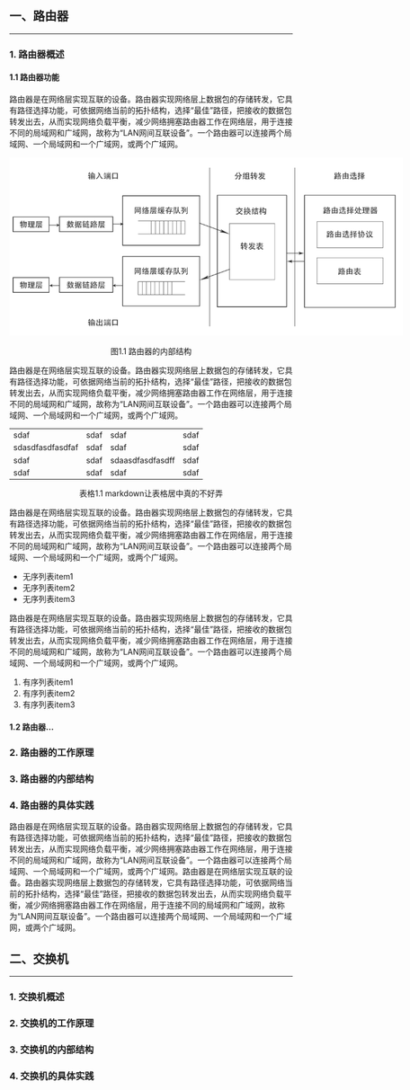 ## 一、路由器
---

### 1. 路由器概述

#### 1.1 路由器功能
路由器是在网络层实现互联的设备。路由器实现网络层上数据包的存储转发，它具有路径选择功能，可依据网络当前的拓扑结构，选择“最佳”路径，把接收的数据包转发出去，从而实现网络负载平衡，减少网络拥塞路由器工作在网络层，用于连接不同的局域网和广域网，故称为“LAN网间互联设备”。一个路由器可以连接两个局域网、一个局域网和一个广域网，或两个广域网。

<div align="center">
<img src="https://github.com/focus7eleven/TeamOfNetwork/blob/master/Homework_1/src/router_cs/router.png" style="max-width:700px;"/>
<p>图1.1 路由器的内部结构</p>
</div>

路由器是在网络层实现互联的设备。路由器实现网络层上数据包的存储转发，它具有路径选择功能，可依据网络当前的拓扑结构，选择“最佳”路径，把接收的数据包转发出去，从而实现网络负载平衡，减少网络拥塞路由器工作在网络层，用于连接不同的局域网和广域网，故称为“LAN网间互联设备”。一个路由器可以连接两个局域网、一个局域网和一个广域网，或两个广域网。


<div align="center">
<table>
<tr>
	<td>sdaf</td>
	<td>sdaf</td>
	<td>sdaf</td>
	<td>sdaf</td>
</tr>
<tr>
	<td>sdasdfasdfasdfaf</td>
	<td>sdaf</td>
	<td>sdaf</td>
	<td>sdaf</td>
</tr>
<tr>
	<td>sdaf</td>
	<td>sdaf</td>
	<td>sdaasdfasdfasdff</td>
	<td>sdaf</td>
</tr>
<tr>
	<td>sdaf</td>
	<td>sdaf</td>
	<td>sdaf</td>
	<td>sdaf</td>
</tr>
</table>
<p>表格1.1 markdown让表格居中真的不好弄</p>
</div>

路由器是在网络层实现互联的设备。路由器实现网络层上数据包的存储转发，它具有路径选择功能，可依据网络当前的拓扑结构，选择“最佳”路径，把接收的数据包转发出去，从而实现网络负载平衡，减少网络拥塞路由器工作在网络层，用于连接不同的局域网和广域网，故称为“LAN网间互联设备”。一个路由器可以连接两个局域网、一个局域网和一个广域网，或两个广域网。
	
- 无序列表item1
- 无序列表item2
- 无序列表item3

路由器是在网络层实现互联的设备。路由器实现网络层上数据包的存储转发，它具有路径选择功能，可依据网络当前的拓扑结构，选择“最佳”路径，把接收的数据包转发出去，从而实现网络负载平衡，减少网络拥塞路由器工作在网络层，用于连接不同的局域网和广域网，故称为“LAN网间互联设备”。一个路由器可以连接两个局域网、一个局域网和一个广域网，或两个广域网。

1. 有序列表item1
2. 有序列表item2
3. 有序列表item3

#### 1.2 路由器...

### 2. 路由器的工作原理

### 3. 路由器的内部结构

### 4. 路由器的具体实践
路由器是在网络层实现互联的设备。路由器实现网络层上数据包的存储转发，它具有路径选择功能，可依据网络当前的拓扑结构，选择“最佳”路径，把接收的数据包转发出去，从而实现网络负载平衡，减少网络拥塞路由器工作在网络层，用于连接不同的局域网和广域网，故称为“LAN网间互联设备”。一个路由器可以连接两个局域网、一个局域网和一个广域网，或两个广域网。路由器是在网络层实现互联的设备。路由器实现网络层上数据包的存储转发，它具有路径选择功能，可依据网络当前的拓扑结构，选择“最佳”路径，把接收的数据包转发出去，从而实现网络负载平衡，减少网络拥塞路由器工作在网络层，用于连接不同的局域网和广域网，故称为“LAN网间互联设备”。一个路由器可以连接两个局域网、一个局域网和一个广域网，或两个广域网。


## 二、交换机
---

### 1. 交换机概述

### 2. 交换机的工作原理

### 3. 交换机的内部结构

### 4. 交换机的具体实践

